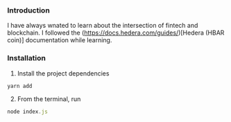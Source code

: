 ### Introduction

I  have always wnated to learn about the intersection of fintech and blockchain.  I followed the (https://docs.hedera.com/guides/)[Hedera (HBAR coin)] documentation while learning. 

### Installation 
1. Install the project dependencies 

```bash
yarn add 
```

2. From the terminal, run 

```js 
node index.js 
```